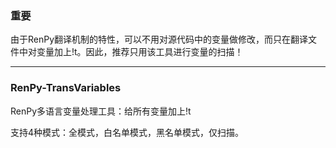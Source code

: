 ### 重要

由于RenPy翻译机制的特性，可以不用对源代码中的变量做修改，而只在翻译文件中对变量加上!t。因此，推荐只用该工具进行变量的扫描！

--------------

### RenPy-TransVariables
RenPy多语言变量处理工具：给所有变量加上!t

支持4种模式：全模式，白名单模式，黑名单模式，仅扫描。
